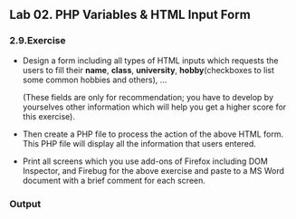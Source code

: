 ## Lab 02. PHP Variables & HTML Input Form

### 2.9.Exercise

- Design a form including all types of HTML inputs which requests the users to fill their **name**, **class**, **university**, **hobby**(checkboxes to list some common hobbies and others), ... 

  (These fields are only for recommendation; you have to develop by yourselves other information which will help you get a higher score for this exercise).
- Then create a PHP file to process the action of the above HTML form. This PHP file will display all the information that users entered.
- Print all screens which you use add-ons of Firefox including DOM Inspector, and Firebug for the above exercise and paste to a MS Word document with a brief comment for each screen.

### Output